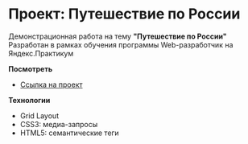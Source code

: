 # Проект: Путешествие по России


Демонстрационная работа на тему **"Путешествие по России"**
Разработан в рамках обучения программы Web-разработчик на Яндекс.Практикум

**Посмотреть**

* [Ссылка на проект](https://20maribel22.github.io/russian-travel/)

**Технологии**

* Grid Layout
* CSS3: медиа-запросы
* HTML5: семантические теги
